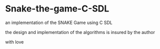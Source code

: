 # Snake-the-game-C-SDL

an implementation of the SNAKE Game using C SDL

the design and implementation of the algorithms is insured by the author

with love 
